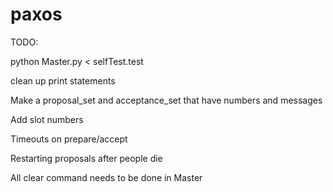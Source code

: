 paxos
=====
TODO:

python Master.py < selfTest.test

clean up print statements

Make a proposal_set and acceptance_set that have numbers and messages

Add slot numbers

Timeouts on prepare/accept

Restarting proposals after people die

All clear command needs to be done in Master

